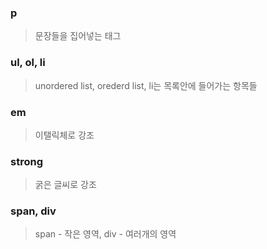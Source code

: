 ### p
> 문장들을 집어넣는 태그

### ul, ol, li 
> unordered list, orederd list, li는 목록안에 들어가는 항목들

### em
> 이탤릭체로 강조 

### strong
> 굵은 글씨로 강조

### span, div
> span - 작은 영역, div - 여러개의 영역
